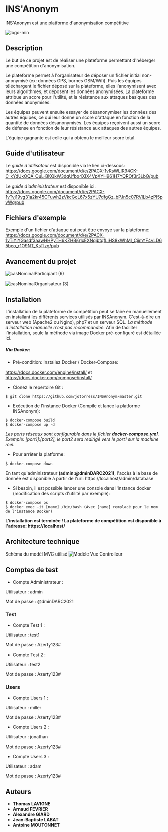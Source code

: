 # INS'Anonym
INS'Anonym est une platforme d'anonymisation compétitive

![logo-min](https://user-images.githubusercontent.com/23292338/94370662-8a291a80-00f1-11eb-9e1c-b453dddcedc1.png)

## Description

Le but de ce projet est de réaliser une plateforme permettant d'héberger une compétition d'anonymisation.

Le plateforme permet à l'organisateur de déposer un fichier initial non-anonymisé (ex: données GPS, bornes GSM/Wifi).
Puis les équipes téléchargent le fichier déposé sur la plateforme, elles l'anonymisent avec leurs algorithmes, et déposent les données anonymisées.
La plateforme attribue un score pour l'utilité, et la résistance aux attaques basiques des données anonymisés.

Les équipes peuvent ensuite essayer de désanonymiser les données des autres équipes, ce qui leur donne un score d'attaque en fonction de la quantité de données désanonymisés.
Les équipes reçoivent aussi un score de défense en fonction de leur résistance aux attaques des autres équipes.

L'équipe gagnante est celle qui a obtenu le meilleur score total.

## Guide d'utilisateur

Le *guide d'utilisateur* est disponible via le lien ci-dessous:
https://docs.google.com/document/d/e/2PACX-1vRsWLIR94CK-C_xYdUkOQA_OuL-BKQkW3dqUfbo4XIX4VpXYH961H7YQROf3r3LbQ/pub

Le *guide d'administrateur* est disponible ici:
https://docs.google.com/document/d/e/2PACX-1vTvj19vg31a2kr45CTuwh2zVkcGcL67x5zYU7dfgGz_bPJn5c07RVlLb4zPI5pyWg/pub

## Fichiers d'exemple

Exemple d'un fichier d'attaque qui peut être envoyé sur la plateforme:
https://docs.google.com/document/d/e/2PACX-1vTiYIYGasdf3aawHHPyTH6KZHBj61xEXNqjbtqfLiHS8xWhMI_CjjmYF4vLD65beo_r1O9NT_KsTlzg/pub

## Avancement du projet

![casNominalParticipant (6)](https://user-images.githubusercontent.com/59082879/98948379-a2fd5c00-24f6-11eb-9199-79240e7311d3.png)

![casNominalOrganisateur (3)](https://user-images.githubusercontent.com/59082879/99880113-a63cca00-2c11-11eb-9d92-1786f5731c84.png)

## Installation

L'installation de la plateforme de compétition peut se faire en manuellement en installant les différents services utilisés par INSAnonym. C'est-à-dire un serveur web (Apache2 ou Nginx), php7 et un serveur SQL. *La méthode d'installation manuelle n'est pas recommandée.*
Afin de faciliter l'installation, seule la méthode via image Docker pré-configuré est détaillée ici.

##### Via Docker:
- Pré-condition: Installez Docker / Docker-Compose:

https://docs.docker.com/engine/install/ et https://docs.docker.com/compose/install/

- Clonez le repertoire Git :
```shell
$ git clone https://github.com/jotorress/INSAnonym-master.git
```
- Exécution de l'instance Docker (Compile et lance la platforme INSAnonym):
```shell
$ docker-compose build
$ docker-compose up -d
```
*Les ports réseaux sont configurable dans le fichier **docker-compose.yml**.*
*Exemple: [port1]:[port2], le port2 sera redirigé vers le port1 sur la machine réel.*

- Pour arrêter la platforme:
```shell
$ docker-compose down
```
En tant qu'administrateur **(admin:@dminDARC2021)**, l'accès à la base de donnée est disponible à partir de l'url: https://localhost/admin/database

- Si besoin, il est possible lancer une console dans l'instance docker (modification des scripts d'utilité par exemple):
```shell
$ docker-compose ps
$ docker exec -it [name] /bin/bash (Avec [name] remplacé pour le nom de l'instance Docker)
```

**L'installation est terminée !
La plateforme de compétition est disponible à l'adresse: https://localhost/**

## Architecture technique

Schéma du modèl MVC utilisé
![Modèle Vue Controlleur](https://user-images.githubusercontent.com/59082879/95556892-4ea51f00-0a14-11eb-9415-46c38e4760d8.png)


## Comptes de test

- Compte Administrateur :

Utilisateur : admin

Mot de passe : @dminDARC2021

### Test

- Compte Test 1 :

Utilisateur : test1

Mot de passe : Azerty123#

- Compte Test 2 :

Utilisateur : test2

Mot de passe : Azerty123#

### Users

- Compte Users 1 :

Utilisateur : miller

Mot de passe : Azerty123#

- Compte Users 2 :

Utilisateur : jonathan

Mot de passe : Azerty123#

- Compte Users 3 :

Utilisateur : adam

Mot de passe : Azerty123#


## Auteurs
* **Thomas LAVIGNE**
* **Arnaud FEVRIER**
* **Alexandre GIARD**
* **Jean-Baptiste LABAT**
* **Antoine MOUTONNET**
